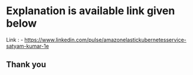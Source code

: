 # Explanation is available link given below

Link : -  https://www.linkedin.com/pulse/amazonelastickubernetesservice-satyam-kumar-1e




## Thank you
